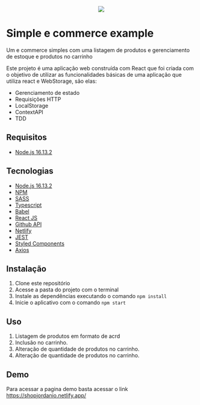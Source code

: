 <p  align="center">
   <img  src="https://i.ibb.co/SPGby68/jordanio.png"  />
</p>
<h1>Simple e commerce example</h1>
<p>Um e commerce simples com uma listagem de produtos e gerenciamento de estoque e produtos no carrinho</p>
<p>Este projeto é uma aplicação web construída com React que foi criada com o objetivo de utilizar as funcionalidades básicas de uma aplicação que utiliza react e WebStorage, são elas:</p>

<ul>
    <li>Gerenciamento de estado</li>
    <li>Requisições HTTP</li>
    <li>LocalStorage</li>
    <li>ContextAPI</li>
    <li>TDD</li>
</ul>

<h2>Requisitos</h2>
<ul>
   <li><a href="https://nodejs.org/de/blog/release/v16.13.2/">Node.js 16.13.2</a></li>
</ul>
<h2>Tecnologias</h2>
<ul>
   <li><a href="https://nodejs.org/de/blog/release/v16.13.2/">Node.js 16.13.2</a></li>
   <li><a href="https://www.npmjs.com/">NPM</a></li>
   <li><a href="https://sass-lang.com/">SASS</a></li>
   <li><a href="https://www.typescriptlang.org/">Typescript</a></li>
   <li><a href="https://babeljs.io/">Babel</a></li>
   <li><a href="https://pt-br.reactjs.org/">React JS</a></li>
   <li><a href="https://docs.github.com/pt/rest">Github API</a></li>
   <li><a href="https://www.netlify.com/">Netlify</a></li>
   <li><a href="https://jestjs.io/pt-BR/">JEST</a></li>
   <li><a href="https://styled-components.com/">Styled Components</a></li>
   <li><a href="https://axios-http.com/ptbr/docs/intro">Axios</a></li>
</ul>
<h2>Instalação</h2>
<ol>
   <li>Clone este repositório</li>
   <li>Acesse a pasta do projeto com o terminal</li>
   <li>Instale as dependências executando o comando <code>npm install</code></li>
   <li>Inicie o aplicativo com o comando <code>npm start</code></li>
</ol>
<h2>Uso</h2>
<ol>
   <li>Listagem de produtos em formato de acrd</li>
   <li>Inclusão no carrinho.</li>
   <li>Alteração de quantidade de produtos no carrinho.</li>
   <li>Alteração de quantidade de produtos no carrinho.</li>
</ol>
<h2>Demo</h2>
<p>Para acessar a pagina demo basta acessar o link <a href="https://shopjordanio.netlify.app/">https://shopjordanio.netlify.app/</a></p>

